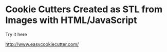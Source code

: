# Cookie Cutters Created as STL from Images with HTML/JavaScript

Try it here

http://www.easycookiecutter.com/
